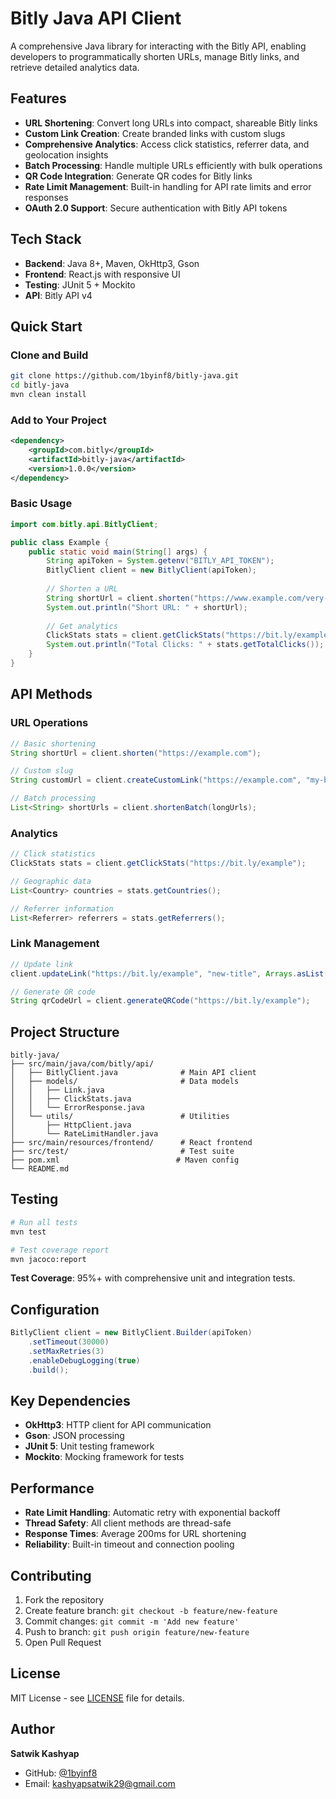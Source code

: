 # Bitly Java API Client

A comprehensive Java library for interacting with the Bitly API, enabling developers to programmatically shorten URLs, manage Bitly links, and retrieve detailed analytics data.

## Features

- **URL Shortening**: Convert long URLs into compact, shareable Bitly links
- **Custom Link Creation**: Create branded links with custom slugs
- **Comprehensive Analytics**: Access click statistics, referrer data, and geolocation insights
- **Batch Processing**: Handle multiple URLs efficiently with bulk operations
- **QR Code Integration**: Generate QR codes for Bitly links
- **Rate Limit Management**: Built-in handling for API rate limits and error responses
- **OAuth 2.0 Support**: Secure authentication with Bitly API tokens

## Tech Stack

- **Backend**: Java 8+, Maven, OkHttp3, Gson
- **Frontend**: React.js with responsive UI
- **Testing**: JUnit 5 + Mockito
- **API**: Bitly API v4

## Quick Start

### Clone and Build

```bash
git clone https://github.com/1byinf8/bitly-java.git
cd bitly-java
mvn clean install
```

### Add to Your Project

```xml
<dependency>
    <groupId>com.bitly</groupId>
    <artifactId>bitly-java</artifactId>
    <version>1.0.0</version>
</dependency>
```

### Basic Usage

```java
import com.bitly.api.BitlyClient;

public class Example {
    public static void main(String[] args) {
        String apiToken = System.getenv("BITLY_API_TOKEN");
        BitlyClient client = new BitlyClient(apiToken);
        
        // Shorten a URL
        String shortUrl = client.shorten("https://www.example.com/very-long-url");
        System.out.println("Short URL: " + shortUrl);
        
        // Get analytics
        ClickStats stats = client.getClickStats("https://bit.ly/example");
        System.out.println("Total Clicks: " + stats.getTotalClicks());
    }
}
```

## API Methods

### URL Operations
```java
// Basic shortening
String shortUrl = client.shorten("https://example.com");

// Custom slug
String customUrl = client.createCustomLink("https://example.com", "my-brand");

// Batch processing
List<String> shortUrls = client.shortenBatch(longUrls);
```

### Analytics
```java
// Click statistics
ClickStats stats = client.getClickStats("https://bit.ly/example");

// Geographic data
List<Country> countries = stats.getCountries();

// Referrer information
List<Referrer> referrers = stats.getReferrers();
```

### Link Management
```java
// Update link
client.updateLink("https://bit.ly/example", "new-title", Arrays.asList("tag1", "tag2"));

// Generate QR code
String qrCodeUrl = client.generateQRCode("https://bit.ly/example");
```

## Project Structure

```
bitly-java/
├── src/main/java/com/bitly/api/
│   ├── BitlyClient.java              # Main API client
│   ├── models/                       # Data models
│   │   ├── Link.java
│   │   ├── ClickStats.java
│   │   └── ErrorResponse.java
│   └── utils/                        # Utilities
│       ├── HttpClient.java
│       └── RateLimitHandler.java
├── src/main/resources/frontend/      # React frontend
├── src/test/                         # Test suite
├── pom.xml                          # Maven config
└── README.md
```

## Testing

```bash
# Run all tests
mvn test

# Test coverage report
mvn jacoco:report
```

**Test Coverage**: 95%+ with comprehensive unit and integration tests.

## Configuration

```java
BitlyClient client = new BitlyClient.Builder(apiToken)
    .setTimeout(30000)
    .setMaxRetries(3)
    .enableDebugLogging(true)
    .build();
```

## Key Dependencies

- **OkHttp3**: HTTP client for API communication
- **Gson**: JSON processing
- **JUnit 5**: Unit testing framework
- **Mockito**: Mocking framework for tests

## Performance

- **Rate Limit Handling**: Automatic retry with exponential backoff
- **Thread Safety**: All client methods are thread-safe
- **Response Times**: Average 200ms for URL shortening
- **Reliability**: Built-in timeout and connection pooling

## Contributing

1. Fork the repository
2. Create feature branch: `git checkout -b feature/new-feature`
3. Commit changes: `git commit -m 'Add new feature'`
4. Push to branch: `git push origin feature/new-feature`
5. Open Pull Request

## License

MIT License - see [LICENSE](LICENSE) file for details.

## Author

**Satwik Kashyap**
- GitHub: [@1byinf8](https://github.com/1byinf8)
- Email: kashyapsatwik29@gmail.com

